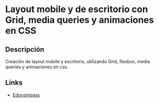 # Layout mobile y de escritorio con Grid, media queries y animaciones en CSS

## Descripción
Creación de layout mobile y escritorio, utilizando Grid, flexbox, media queries y animaciones en css.

## Links
- [Educompass](https://elizabethnunez.github.io/educompass/) 